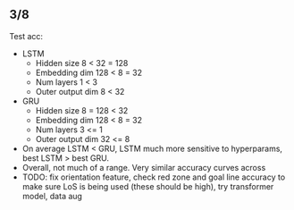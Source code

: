 ## 3/8
Test acc:
* LSTM
    * Hidden size 8 < 32 = 128
    * Embedding dim 128 < 8 = 32
    * Num layers 1 < 3
    * Outer output dim 8 < 32
* GRU
    * Hidden size 8 = 128 < 32
    * Embedding dim 128 < 8 = 32
    * Num layers 3 <= 1
    * Outer output dim 32 <= 8
* On average LSTM < GRU, LSTM much more sensitive to hyperparams, best LSTM > best GRU.
* Overall, not much of a range. Very similar accuracy curves across 
* TODO: fix orientation feature, check red zone and goal line accuracy to make sure LoS is being used (these should be high), try transformer model, data aug
